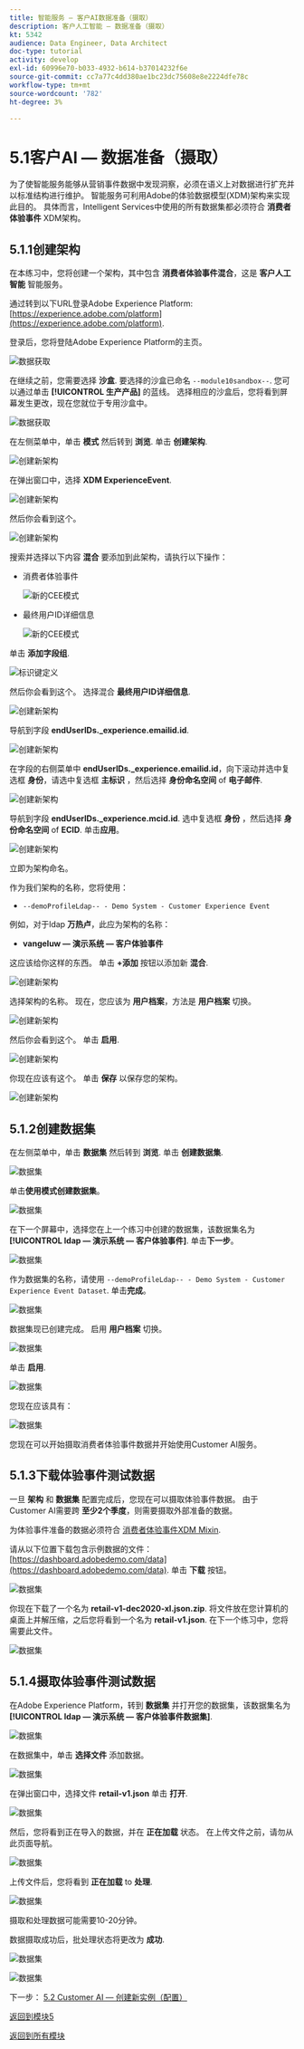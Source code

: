 ```yaml
---
title: 智能服务 — 客户AI数据准备（摄取）
description: 客户人工智能 — 数据准备（摄取）
kt: 5342
audience: Data Engineer, Data Architect
doc-type: tutorial
activity: develop
exl-id: 60996e70-b033-4932-b614-b37014232f6e
source-git-commit: cc7a77c4dd380ae1bc23dc75608e8e2224dfe78c
workflow-type: tm+mt
source-wordcount: '782'
ht-degree: 3%

---
```


# 5.1客户AI — 数据准备（摄取）

为了使智能服务能够从营销事件数据中发现洞察，必须在语义上对数据进行扩充并以标准结构进行维护。 智能服务可利用Adobe的体验数据模型(XDM)架构来实现此目的。
具体而言，Intelligent Services中使用的所有数据集都必须符合 **消费者体验事件** XDM架构。

## 5.1.1创建架构

在本练习中，您将创建一个架构，其中包含 **消费者体验事件混合**，这是 **客户人工智能** 智能服务。

通过转到以下URL登录Adobe Experience Platform: [https://experience.adobe.com/platform](https://experience.adobe.com/platform).

登录后，您将登陆Adobe Experience Platform的主页。

![数据获取](../module2/images/home.png)

在继续之前，您需要选择 **沙盒**. 要选择的沙盒已命名 ``--module10sandbox--``. 您可以通过单击 **[!UICONTROL 生产产品]** 的蓝线。 选择相应的沙盒后，您将看到屏幕发生更改，现在您就位于专用沙盒中。

![数据获取](../module2/images/sb1.png)

在左侧菜单中，单击 **模式** 然后转到 **浏览**. 单击 **创建架构**.

![创建新架构](./images/create-schema-button.png)

在弹出窗口中，选择 **XDM ExperienceEvent**.

![创建新架构](./images/xdmee.png)

然后你会看到这个。

![创建新架构](./images/xdmee1.png)

搜索并选择以下内容 **混合** 要添加到此架构，请执行以下操作：

- 消费者体验事件

   ![新的CEE模式](./images/cee.png)

- 最终用户ID详细信息

   ![新的CEE模式](./images/identitymap.png)

单击 **添加字段组**.

![标识键定义](./images/addmixin.png)

然后你会看到这个。 选择混合 **最终用户ID详细信息**.

![创建新架构](./images/eui1.png)

导航到字段 **endUserIDs._experience.emailid.id**.

![创建新架构](./images/eui2.png)

在字段的右侧菜单中 **endUserIDs._experience.emailid.id**，向下滚动并选中复选框 **身份**，请选中复选框 **主标识** ，然后选择 **身份命名空间** of **电子邮件**.

![创建新架构](./images/eui3.png)

导航到字段 **endUserIDs._experience.mcid.id**. 选中复选框 **身份** ，然后选择 **身份命名空间** of **ECID**. 单击&#x200B;**应用**。

![创建新架构](./images/eui4.png)

立即为架构命名。

作为我们架构的名称，您将使用：

- `--demoProfileLdap-- - Demo System - Customer Experience Event`

例如，对于ldap **万热卢**，此应为架构的名称：

- **vangeluw — 演示系统 — 客户体验事件**

这应该给你这样的东西。 单击 **+添加** 按钮以添加新 **混合**.

![创建新架构](./images/xdmee2.png)

选择架构的名称。 现在，您应该为 **用户档案**，方法是 **用户档案** 切换。

![创建新架构](./images/xdmee3.png)

然后你会看到这个。 单击 **启用**.

![创建新架构](./images/xdmee4.png)

你现在应该有这个。 单击 **保存** 以保存您的架构。

![创建新架构](./images/xdmee5.png)

## 5.1.2创建数据集

在左侧菜单中，单击 **数据集** 然后转到 **浏览**. 单击 **创建数据集**.

![数据集](./images/createds.png)

单击&#x200B;**使用模式创建数据集**。

![数据集](./images/createdatasetfromschema.png)

在下一个屏幕中，选择您在上一个练习中创建的数据集，该数据集名为 **[!UICONTROL ldap — 演示系统 — 客户体验事件]**. 单击&#x200B;**下一步**。

![数据集](./images/createds1.png)

作为数据集的名称，请使用 `--demoProfileLdap-- - Demo System - Customer Experience Event Dataset`. 单击&#x200B;**完成**。

![数据集](./images/createds2.png)

数据集现已创建完成。 启用 **用户档案** 切换。

![数据集](./images/createds3.png)

单击 **启用**.

![数据集](./images/createds4.png)

您现在应该具有：

![数据集](./images/createds5.png)

您现在可以开始摄取消费者体验事件数据并开始使用Customer AI服务。

## 5.1.3下载体验事件测试数据

一旦 **架构** 和 **数据集** 配置完成后，您现在可以摄取体验事件数据。 由于Customer AI需要跨 **至少2个季度**，则需要摄取外部准备的数据。

为体验事件准备的数据必须符合 [消费者体验事件XDM Mixin](https://github.com/adobe/xdm/blob/797cf4930d5a80799a095256302675b1362c9a15/docs/reference/context/experienceevent-consumer.schema.md).

请从以下位置下载包含示例数据的文件： [https://dashboard.adobedemo.com/data](https://dashboard.adobedemo.com/data). 单击 **下载** 按钮。

![数据集](./images/dsn1.png)

你现在下载了一个名为 **retail-v1-dec2020-xl.json.zip**. 将文件放在您计算机的桌面上并解压缩，之后您将看到一个名为 **retail-v1.json**. 在下一个练习中，您将需要此文件。

![数据集](./images/ingest.png)

## 5.1.4摄取体验事件测试数据

在Adobe Experience Platform，转到 **数据集** 并打开您的数据集，该数据集名为 **[!UICONTROL ldap — 演示系统 — 客户体验事件数据集]**.

![数据集](./images/ingest1.png)

在数据集中，单击 **选择文件** 添加数据。

![数据集](./images/ingest2.png)

在弹出窗口中，选择文件 **retail-v1.json** 单击 **打开**.

![数据集](./images/ingest3.png)

然后，您将看到正在导入的数据，并在 **正在加载** 状态。 在上传文件之前，请勿从此页面导航。

![数据集](./images/ingest4.png)

上传文件后，您将看到 **正在加载** to **处理**.

![数据集](./images/ingest5.png)

摄取和处理数据可能需要10-20分钟。

数据摄取成功后，批处理状态将更改为 **成功**.

![数据集](./images/ingest7.png)

![数据集](./images/ingest8.png)

下一步： [5.2 Customer AI — 创建新实例（配置）](./ex2.md)

[返回到模块5](./intelligent-services.md)

[返回到所有模块](./../../overview.md)
